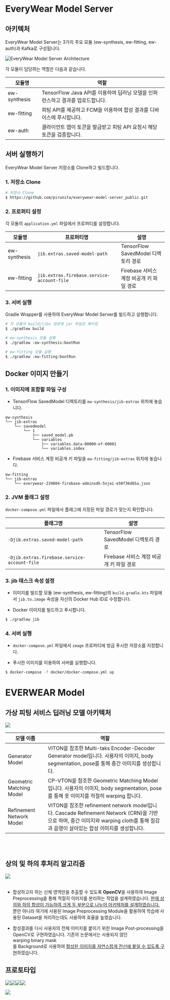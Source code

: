 # EveryWear Model Server

## 아키텍처

EveryWear Model Server는 3가지 주요 모듈 (ew-synthesis, ew-fitting, ew-auth)과 Kafka로 구성됩니다.

![EveryWear Model Server Architecture](https://user-images.githubusercontent.com/16279779/58362984-c2ef2900-7ed8-11e9-82ed-b744b993a444.png)

각 모듈이 담당하는 역할은 다음과 같습니다.

| 모듈명       | 역할                                                                           |
|--------------|--------------------------------------------------------------------------------|
| ew-synthesis | TensorFlow Java API를 이용하여 딥러닝 모델을 인퍼런스하고 결과를 업로드합니다. |
| ew-fitting   | 피팅 API를 제공하고 FCM을 이용하여 합성 결과를 디바이스에 푸시합니다.          |
| ew-auth      | 클라이언트 앱이 토큰을 발급받고 피팅 API 요청시 해당 토큰을 검증합니다.        |

## 서버 실행하기

EveryWear Model Server 저장소를 Clone하고 빌드합니다.

### 1. 저장소 Clone

```bash
# 저장소 Clone
$ https://github.com/pirunita/everywear-model-server_public.git
```

### 2. 프로퍼티 설정

각 모듈의 `application.yml` 파일에서 프로퍼티를 설정합니다.

| 모듈명       | 프로퍼티명                                 | 설명                                     |
|--------------|--------------------------------------------|------------------------------------------|
| ew-synthesis | `jib.extras.saved-model-path`              | TensorFlow SavedModel 디렉토리 경로      |
| ew-fitting   | `jib.extras.firebase.service-account-file` | Firebase 서비스 계정 비공개 키 파일 경로 |

### 3. 서버 실행

Gradle Wrapper를 사용하여 EveryWear Model Server를 빌드하고 실행합니다.

```bash
# 각 모듈의 build/libs 경로에 jar 파일로 패키징
$ ./gradlew build

# ew-synthesis 모듈 실행
$ ./gradlew :ew-synthesis:bootRun

# ew-fitting 모듈 실행
$ ./gradlew :ew-fitting:bootRun
```

## Docker 이미지 만들기

### 1. 이미지에 포함할 파일 구성

- TensorFlow SavedModel 디렉토리를 `ew-synthesis/jib-extras` 위치에 놓습니다.

```
ew-synthesis
└── jib-extras
    └── savedmodel
        └── 1
            ├── saved_model.pb
            └── variables
                ├── variables.data-00000-of-00001
                └── variables.index
```

- Firebase 서비스 계정 비공개 키 파일을 `ew-fitting/jib-extras` 위치에 놓습니다.

```
ew-fitting
└── jib-extras
    └── everywear-239804-firebase-adminsdk-5njai-e50f36d65a.json
```

### 2. JVM 플래그 설정

`docker-compose.yml` 파일에서 플래그에 지정된 파일 경로가 맞는지 확인합니다.

| 플래그명                                   | 설명                                     |
|--------------------------------------------|------------------------------------------|
| `-Djib.extras.saved-model-path`              | TensorFlow SavedModel 디렉토리 경로      |
| `-Djib.extras.firebase.service-account-file` | Firebase 서비스 계정 비공개 키 파일 경로 |

### 3. jib 태스크 속성 설정

- 이미지를 빌드할 모듈 (ew-synthesis, ew-fitting)의 `build.gradle.kts` 파일에서 `jib.to.image` 속성을 자신의 Docker Hub ID로 수정합니다.

- Docker 이미지를 빌드하고 푸시합니다.

```bash
$ ./gradlew jib
```

### 4. 서버 실행

- `docker-compose.yml` 파일에서 `image` 프로퍼티에 방금 푸시한 저장소를 지정합니다.

- 푸시한 이미지를 이용하여 서버를 실행합니다.

```bash
$ docker-compose -f docker/docker-compose.yml up
```

# EVERWEAR Model

## 가상 피팅 서비스 딥러닝 모델 아키텍처
<img src='./src/1.png'>

 모델 이름                   | 역할                                
--------------------------|------------------------------------------------------------------------------------------------------------------------------
Generator Model           | VITON을 참조한 Multi-taks Encoder-Decoder Generator model입니다. 사용자의 이미지, body segmentation, pose를 통해 중간 이미지를 생성합니다.
Geometric Matching Model  | CP-VTON을 참조한 Geometric Matching Model입니다. 사용자의 이미지, body segmentation, pose를 통해 옷 이미지를 적절히 warping 합니다.
Refinement Network Model  | VITON을 참조한 refinement network model입니다. Cascade Refinement Network (CRN)을 기반으로 하며, 중간 이미지와 warping cloth를 통해 질감과 음영이 살아있는 합성 이미지를 생성합니다.

<br><br>

## 상의 및 하의 후처리 알고리즘
<img src='./src/2.png'>

<br>
<br>

* 합성하고자 하는 신체 영역만을 추출할 수 있도록 <b>OpenCV</b>​을 사용하여 Image Preprocessing을 통해 적절히 이미지를 분리하는 작업을 설계하였습니다. <u>​현재 상의와 하의 합성이 가능하여 크게 두
​부분으로 나누어 아키텍처를 설계​하였습니다.</u> 뿐만 아니라 여기에 사용된 Image Preprocessing Module을 활용하여 학습에 사용된 Dataset을 처리하는데도 사용하여 효율을 높였습니다.

* 합성결과를 다시 사용자의 전체 이미지를 붙이기 위한 Image Post-processing을 OpenCV로 구현하였습니다. 기존의 논문에서는 사용되지 않던 ​<br>warping binary mask</br>​를 Background로 사용하여 ​<u>합성된 이미지를 자연스럽게 전신에 붙일 수 있도록 구현​</u>하였습니다.

## 프로토타입
<img src='./src/3.png'><img src='./src/4.png'><img src='./src/5.png'><img src='./src/6.png'>

<img src='./src/7.png'>


